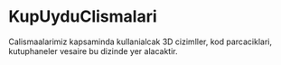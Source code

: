 # KupUyduClismalari

Calismaalarimiz kapsaminda kullanialcak 3D cizimller, kod parcaciklari, kutuphaneler vesaire bu dizinde yer alacaktir.


